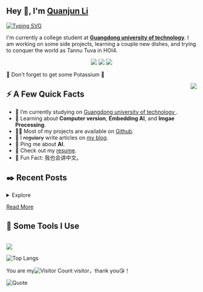 <h2>Hey 👋, I'm <a href="https://stanleylim.me/">Quanjun Li</a></h2>

[![Typing SVG](https://readme-typing-svg.demolab.com?font=Fira+Code&pause=1000&width=435&lines=Welcom+to+my+Github+profile+page%EF%BC%81)](https://git.io/typing-svg)
<p>I'm currently a college student at <strong><a href="https://www.snapchat.com/">Guangdong university of technology</a></strong>. I am working on some side projects, learning a couple new dishes, and trying to conquer the world as Tannu Tuva in HOI4.</p>
<!-- https://github.com/badges/shields -->
<p align="center">
<a href="https://github.com/QuincyQAQ"><img src="https://img.shields.io/badge/GitHub-QuincyQAQ-blue?logo=github" /></a>
<img src="https://img.shields.io/badge/QQ-2528006107-green?logo=tencentqq" />
<a href="https://www.linkedin.com/in/quincy-lee-002380323/"><img src="https://img.shields.io/badge/-@QuincyLee-0077B5?style=flat-square&amp;labelColor=0077B5&amp;logo=LinkedIn&amp;link=https://www.linkedin.com/in/serbis/" /></a>    
</p>

<!-- https://github.com/antonkomarev/github-profile-views-counter -->
<p>🍌 Don't forget to get some Potassium 🍌</p>
<img align="right" src="https://media1.giphy.com/media/13HgwGsXF0aiGY/giphy.gif" />
<h2>⚡️ A Few Quick Facts</h2>
<ul>
<li>🔭 I’m currently studying on <a href="https://english.gdut.edu.cn/">Guangdong university of technology </a>.</li>
<li>🧐 Learning about <strong>Computer version</strong>, <strong> Embedding AI</strong>, and <strong>Imgae Processing</strong>.</li>
<li>👨‍💻 Most of my projects are available on <a href="https://github.com/QuincyQAQ">Github</a>.</li>
<li>📝 I <del>regulary</del> write articles on <a href="https://blog.csdn.net/qq_40278403?spm=1030.2210.3001.5343">my blog</a>.</li>
<li>💬 Ping me about <strong>AI</strong>.</li>
<li>📙 Check out my <a href="https://quincyqaq.github.io/">resume</a>.</li>
<li>🎉 Fun Fact: 我也会讲中文。</li>
</ul>
<h2>✒️ Recent Posts</h2>
<details>
    <summary>Explore</summary>
    <li><a target="_blank" href="https://blog.stanleylim.me/maximizing-efficiency-and-impact---why-i-choose-mermaid-for-graph-creation">Medical Image Protection Method Based on One Dimensional Chaotic Mapping Verified by Iris Features(Invention patent) — June 19, 2024</a>
    <li><a target="_blank" href="https://blog.stanleylim.me/maximizing-efficiency-and-impact---why-i-choose-mermaid-for-graph-creation">Method for Protecting Remote Sensing Images of Unmanned Aerial Vehicles Based on Two Dimensional Chaotic Mapping Verified by Palmprint Verification(Invention patent) — August 20, 2024</a>
   </li>
</details>
<p><a target="_blank" href="https://blog.stanleylim.me">Read More</a></p>
<h2>🚀 Some Tools I Use</h2>
<br/>
<!-- https://github.com/tandpfun/skill-icons -->
<img align="center" src="https://skillicons.dev/icons?i=py,c,cpp,cs,java,html,css,js,ts,md,matlab&theme=light" />
</p>


![Top Langs](https://github-readme-stats.vercel.app/api/top-langs/?username=QuincyQAQ&layout=compact&theme=tokyonight)

You are my![Visitor Count](https://profile-counter.glitch.me/QuincyQAQ/count.svg) visitor，thank you😘！

![Quote](https://github-readme-quotes-bay.vercel.app/quote?theme=dark&font=Redressed)

